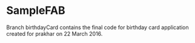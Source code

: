 # SampleFAB
Branch birthdayCard contains the final code for birthday card application created for prakhar on 22 March 2016.
